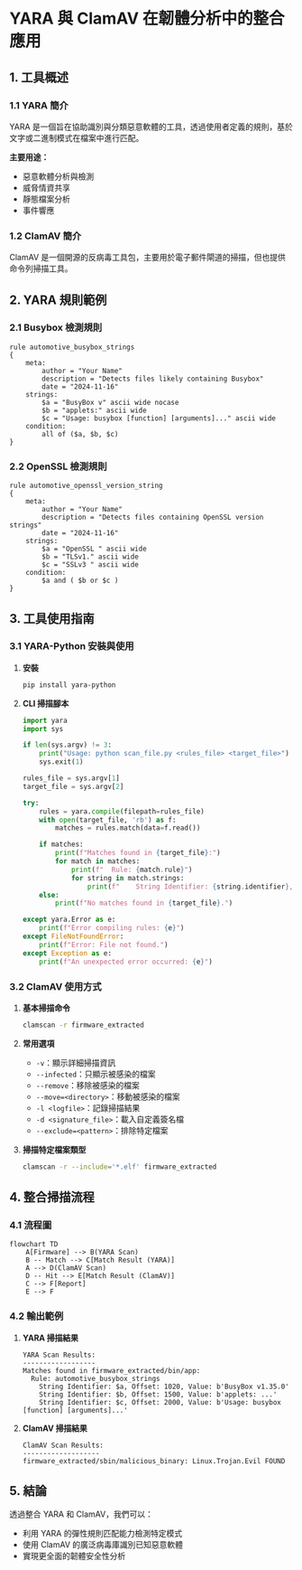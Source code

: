 # YARA 與 ClamAV 在韌體分析中的整合應用

## 1. 工具概述

### 1.1 YARA 簡介

YARA 是一個旨在協助識別與分類惡意軟體的工具，透過使用者定義的規則，基於文字或二進制模式在檔案中進行匹配。

**主要用途：**

- 惡意軟體分析與檢測
- 威脅情資共享
- 靜態檔案分析
- 事件響應

### 1.2 ClamAV 簡介

ClamAV 是一個開源的反病毒工具包，主要用於電子郵件閘道的掃描，但也提供命令列掃描工具。

## 2. YARA 規則範例

### 2.1 Busybox 檢測規則

```yara
rule automotive_busybox_strings
{
    meta:
        author = "Your Name"
        description = "Detects files likely containing Busybox"
        date = "2024-11-16"
    strings:
        $a = "BusyBox v" ascii wide nocase
        $b = "applets:" ascii wide
        $c = "Usage: busybox [function] [arguments]..." ascii wide
    condition:
        all of ($a, $b, $c)
}
```

### 2.2 OpenSSL 檢測規則

```yara
rule automotive_openssl_version_string
{
    meta:
        author = "Your Name"
        description = "Detects files containing OpenSSL version strings"
        date = "2024-11-16"
    strings:
        $a = "OpenSSL " ascii wide
        $b = "TLSv1." ascii wide
        $c = "SSLv3 " ascii wide
    condition:
        $a and ( $b or $c )
}
```

## 3. 工具使用指南

### 3.1 YARA-Python 安裝與使用

1. **安裝**

   ```bash
   pip install yara-python
   ```

2. **CLI 掃描腳本**

   ```python
   import yara
   import sys

   if len(sys.argv) != 3:
       print("Usage: python scan_file.py <rules_file> <target_file>")
       sys.exit(1)

   rules_file = sys.argv[1]
   target_file = sys.argv[2]

   try:
       rules = yara.compile(filepath=rules_file)
       with open(target_file, 'rb') as f:
           matches = rules.match(data=f.read())

       if matches:
           print(f"Matches found in {target_file}:")
           for match in matches:
               print(f"  Rule: {match.rule}")
               for string in match.strings:
                   print(f"    String Identifier: {string.identifier}, Offset: {string.offset}, Value: {string.value}")
       else:
           print(f"No matches found in {target_file}.")

   except yara.Error as e:
       print(f"Error compiling rules: {e}")
   except FileNotFoundError:
       print(f"Error: File not found.")
   except Exception as e:
       print(f"An unexpected error occurred: {e}")
   ```

### 3.2 ClamAV 使用方式

1. **基本掃描命令**

   ```bash
   clamscan -r firmware_extracted
   ```

2. **常用選項**

   - `-v`：顯示詳細掃描資訊
   - `--infected`：只顯示被感染的檔案
   - `--remove`：移除被感染的檔案
   - `--move=<directory>`：移動被感染的檔案
   - `-l <logfile>`：記錄掃描結果
   - `-d <signature_file>`：載入自定義簽名檔
   - `--exclude=<pattern>`：排除特定檔案

3. **掃描特定檔案類型**
   ```bash
   clamscan -r --include='*.elf' firmware_extracted
   ```

## 4. 整合掃描流程

### 4.1 流程圖

```mermaid
flowchart TD
    A[Firmware] --> B(YARA Scan)
    B -- Match --> C[Match Result (YARA)]
    A --> D(ClamAV Scan)
    D -- Hit --> E[Match Result (ClamAV)]
    C --> F[Report]
    E --> F
```

### 4.2 輸出範例

1. **YARA 掃描結果**

   ```
   YARA Scan Results:
   ------------------
   Matches found in firmware_extracted/bin/app:
     Rule: automotive_busybox_strings
       String Identifier: $a, Offset: 1020, Value: b'BusyBox v1.35.0'
       String Identifier: $b, Offset: 1500, Value: b'applets: ...'
       String Identifier: $c, Offset: 2000, Value: b'Usage: busybox [function] [arguments]...'
   ```

2. **ClamAV 掃描結果**
   ```
   ClamAV Scan Results:
   -------------------
   firmware_extracted/sbin/malicious_binary: Linux.Trojan.Evil FOUND
   ```

## 5. 結論

透過整合 YARA 和 ClamAV，我們可以：

- 利用 YARA 的彈性規則匹配能力檢測特定模式
- 使用 ClamAV 的廣泛病毒庫識別已知惡意軟體
- 實現更全面的韌體安全性分析
